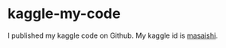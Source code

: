 # kaggle-my-code

I published my kaggle code on Github.
My kaggle id is [masaishi](https://www.kaggle.com/masaishi).
